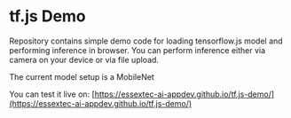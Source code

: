 # tf.js Demo

Repository contains simple demo code for loading tensorflow.js model and performing inference in browser.
You can perform inference either via camera on your device or via file upload.

The current model setup is a MobileNet

You can test it live on: [https://essextec-ai-appdev.github.io/tf.js-demo/](https://essextec-ai-appdev.github.io/tf.js-demo/)
